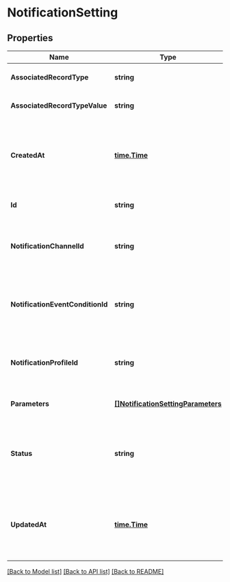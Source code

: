 # NotificationSetting

## Properties
Name | Type | Description | Notes
------------ | ------------- | ------------- | -------------
**AssociatedRecordType** | **string** |  | [optional] [default to null]
**AssociatedRecordTypeValue** | **string** |  | [optional] [default to null]
**CreatedAt** | [**time.Time**](time.Time.md) | ISO 8601 formatted date indicating when the resource was created. | [optional] [default to null]
**Id** | **string** | A UUID. | [optional] [default to null]
**NotificationChannelId** | **string** | A UUID reference to the associated Notification Channel. | [optional] [default to null]
**NotificationEventConditionId** | **string** | A UUID reference to the associated Notification Event Condition. | [optional] [default to null]
**NotificationProfileId** | **string** | A UUID reference to the associated Notification Profile. | [optional] [default to null]
**Parameters** | [**[]NotificationSettingParameters**](NotificationSetting_parameters.md) |  | [optional] [default to null]
**Status** | **string** | Most preferences apply immediately; however, other may needs to propagate. | [optional] [default to null]
**UpdatedAt** | [**time.Time**](time.Time.md) | ISO 8601 formatted date indicating when the resource was updated. | [optional] [default to null]

[[Back to Model list]](../README.md#documentation-for-models) [[Back to API list]](../README.md#documentation-for-api-endpoints) [[Back to README]](../README.md)

